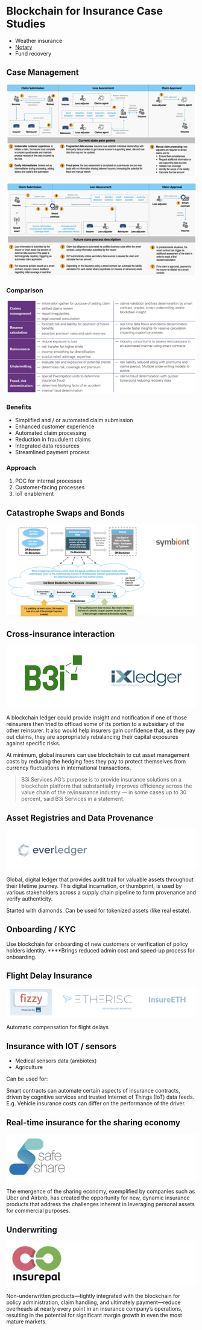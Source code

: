 # Blockchain for Insurance Case Studies

* Weather insurance
* [Notary](../../case-studies/notarization-platform.md)
* Fund recovery

## Case Management

![Now](../../.gitbook/assets/image%20%2871%29.png)



![With Blockchain](../../.gitbook/assets/image%20%2814%29.png)



### Comparison

![](../../.gitbook/assets/image%20%2881%29.png)

### Benefits

* Simplified and / or automated claim submission
* Enhanced customer experience
* Automated claim processing
* Reduction in fraudulent claims
* Integrated data resources
* Streamlined payment process

### Approach

1. POC for internal processes
2. Customer-facing processes
3. IoT enablement

## Catastrophe Swaps and Bonds

![](../../.gitbook/assets/image%20%2820%29.png)

## Cross-insurance interaction

![](../../.gitbook/assets/image%20%2834%29.png)

A blockchain ledger could provide insight and notification if one of those reinsurers then tried to offload some of its portion to a subsidiary of the other reinsurer. It also would help insurers gain confidence that, as they pay out claims, they are appropriately rebalancing their capital exposures against specific risks.

At minimum, global insurers can use blockchain to cut asset management costs by reducing the hedging fees they pay to protect themselves from currency fluctuations in international transactions.

> B3i Services AG’s purpose is to provide insurance solutions on a blockchain platform that substantially improves efficiency across the value chain of the re/insurance industry — in some cases up to 30 percent, said B3i Services in a statement.

## **Asset Registries and Data Provenance**

![](../../.gitbook/assets/image%20%2831%29.png)

Global, digital ledger that provides audit trail for valuable assets throughout their lifetime journey. This digital incarnation, or thumbprint, is used by various stakeholders across a supply chain pipeline to form provenance and verify authenticity.

Started with diamonds. Can be used for tokenized assets \(like real estate\).

## **Onboarding / KYC**

Use blockchain for onboarding of new customers or verification of policy holders identity. ****Brings reduced admin cost and speed-up process for onboarding.

## **Flight Delay Insurance**

![](../../.gitbook/assets/image%20%2872%29.png)

Automatic compensation for flight delays

## **Insurance with IOT / sensors**

* Medical sensors data \(ambiotex\)
* Agriculture

Can be used for:

Smart contracts can automate certain aspects of insurance contracts, driven by cognitive services and trusted Internet of Things \(IoT\) data feeds. E.g. Vehicle insurance costs can differ on the performance of the driver.

## **Real-time insurance for the sharing economy**

![](../../.gitbook/assets/image%20%2822%29.png)

The emergence of the sharing economy, exemplified by companies such as Uber and Airbnb, has created the opportunity for new, dynamic insurance products that address the challenges inherent in leveraging personal assets for commercial purposes.

## **Underwriting**

![](../../.gitbook/assets/image%20%2864%29.png)

Non-underwritten products—tightly integrated with the blockchain for policy administration, claim handling, and ultimately payment—reduce overheads at nearly every point in an insurance company’s operations, resulting in the potential for significant margin growth in even the most mature markets.


